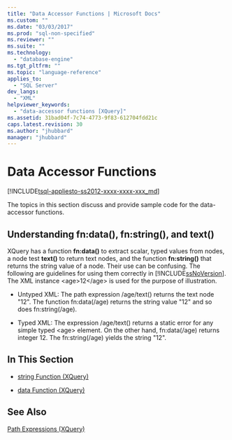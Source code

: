 ```yaml
---
title: "Data Accessor Functions | Microsoft Docs"
ms.custom: ""
ms.date: "03/03/2017"
ms.prod: "sql-non-specified"
ms.reviewer: ""
ms.suite: ""
ms.technology: 
  - "database-engine"
ms.tgt_pltfrm: ""
ms.topic: "language-reference"
applies_to: 
  - "SQL Server"
dev_langs: 
  - "XML"
helpviewer_keywords: 
  - "data-accessor functions [XQuery]"
ms.assetid: 31bad04f-7c74-4773-9f83-612704fdd21c
caps.latest.revision: 30
ms.author: "jhubbard"
manager: "jhubbard"
---
```

# Data Accessor Functions
[!INCLUDE[tsql-appliesto-ss2012-xxxx-xxxx-xxx_md](../integration-services/system/stored-procedures/includes/tsql-appliesto-ss2012-xxxx-xxxx-xxx-md.md)]

  The topics in this section discuss and provide sample code for the data-accessor functions.  
  
## Understanding fn:data(), fn:string(), and text()  
 XQuery has a function **fn:data()** to extract scalar, typed values from nodes, a node test **text()** to return text nodes, and the function **fn:string()** that returns the string value of a node. Their use can be confusing. The following are guidelines for using them correctly in [!INCLUDE[ssNoVersion](../advanced-analytics/r-services/includes/ssnoversion-md.md)]. The XML instance \<age>12\</age> is used for the purpose of illustration.  
  
-   Untyped XML: The path expression /age/text() returns the text node "12". The function fn:data(/age) returns the string value "12" and so does fn:string(/age).  
  
-   Typed XML: The expression /age/text() returns a static error for any simple typed \<age> element. On the other hand, fn:data(/age) returns integer 12. The fn:string(/age) yields the string "12".  
  
## In This Section  
  
-   [string Function &#40;XQuery&#41;](../xquery/data-accessor-functions-string-xquery.md)  
  
-   [data Function &#40;XQuery&#41;](../xquery/data-accessor-functions-data-xquery.md)  
  
## See Also  
 [Path Expressions &#40;XQuery&#41;](../xquery/path-expressions-xquery.md)  
  
  